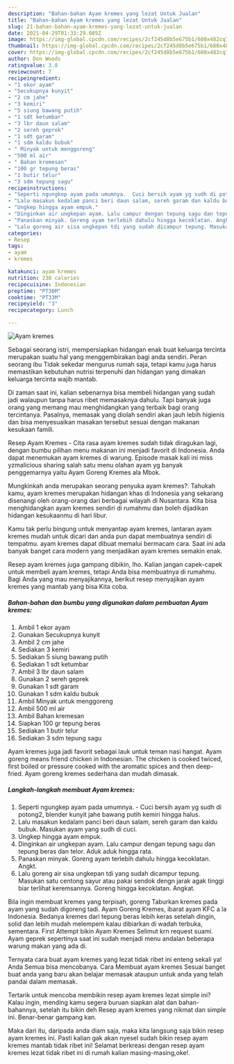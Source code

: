 ```yaml
---
description: "Bahan-bahan Ayam kremes yang lezat Untuk Jualan"
title: "Bahan-bahan Ayam kremes yang lezat Untuk Jualan"
slug: 21-bahan-bahan-ayam-kremes-yang-lezat-untuk-jualan
date: 2021-04-29T01:33:29.085Z
image: https://img-global.cpcdn.com/recipes/2cf245d8b5e675b1/680x482cq70/ayam-kremes-foto-resep-utama.jpg
thumbnail: https://img-global.cpcdn.com/recipes/2cf245d8b5e675b1/680x482cq70/ayam-kremes-foto-resep-utama.jpg
cover: https://img-global.cpcdn.com/recipes/2cf245d8b5e675b1/680x482cq70/ayam-kremes-foto-resep-utama.jpg
author: Don Woods
ratingvalue: 3.8
reviewcount: 7
recipeingredient:
- "1 ekor ayam"
- "Secukupnya kunyit"
- "2 cm jahe"
- "3 kemiri"
- "5 siung bawang putih"
- "1 sdt ketumbar"
- "3 lbr daun salam"
- "2 sereh geprek"
- "1 sdt garam"
- "1 sdm kaldu bubuk"
- " Minyak untuk menggoreng"
- "500 ml air"
- " Bahan kremesan"
- "100 gr tepung beras"
- "1 butir telur"
- "3 sdm tepung sagu"
recipeinstructions:
- "Seperti ngungkep ayam pada umumnya.  Cuci bersih ayam yg sudh di potong2, blender kunyit jahe bawang putih kemiri hingga halus."
- "Lalu masakun kedalam panci beri daun salam, sereh garam dan kaldu bubuk. Masukan ayam yang sudh di cuci."
- "Ungkep hingga ayam empuk."
- "Dinginkan air ungkepan ayam. Lalu campur dengan tepung sagu dan tepung beras dan telor. Aduk aduk hingga rata."
- "Panaskan minyak. Goreng ayam terlebih dahulu hingga kecoklatan. Angkt."
- "Lalu goreng air sisa ungkepan tdi yang sudah dicampur tepung. Masukan satu centong sayur atau pakai sendok dengn jarak agak tinggi biar terlihat keremsannya. Goreng hingga kecoklatan. Angkat."
categories:
- Resep
tags:
- ayam
- kremes

katakunci: ayam kremes 
nutrition: 238 calories
recipecuisine: Indonesian
preptime: "PT36M"
cooktime: "PT33M"
recipeyield: "3"
recipecategory: Lunch

---
```



![Ayam kremes](https://img-global.cpcdn.com/recipes/2cf245d8b5e675b1/680x482cq70/ayam-kremes-foto-resep-utama.jpg)

Sebagai seorang istri, mempersiapkan hidangan enak buat keluarga tercinta merupakan suatu hal yang menggembirakan bagi anda sendiri. Peran seorang ibu Tidak sekedar mengurus rumah saja, tetapi kamu juga harus memastikan kebutuhan nutrisi terpenuhi dan hidangan yang dimakan keluarga tercinta wajib mantab.

Di zaman  saat ini, kalian sebenarnya bisa membeli hidangan yang sudah jadi walaupun tanpa harus ribet memasaknya dahulu. Tapi banyak juga orang yang memang mau menghidangkan yang terbaik bagi orang tercintanya. Pasalnya, memasak yang diolah sendiri akan jauh lebih higienis dan bisa menyesuaikan masakan tersebut sesuai dengan makanan kesukaan famili. 

Resep Ayam Kremes - Cita rasa ayam kremes sudah tidak diragukan lagi, dengan bumbu pilihan menu makanan ini menjadi favorit di Indonesia. Anda dapat menemukan ayam kremes di warung. Episode masak kali ini miss yzmalicious sharing salah satu menu olahan ayam yg banyak penggemarnya yaitu Ayam Goreng Kremes ala Mbok.

Mungkinkah anda merupakan seorang penyuka ayam kremes?. Tahukah kamu, ayam kremes merupakan hidangan khas di Indonesia yang sekarang disenangi oleh orang-orang dari berbagai wilayah di Nusantara. Kita bisa menghidangkan ayam kremes sendiri di rumahmu dan boleh dijadikan hidangan kesukaanmu di hari libur.

Kamu tak perlu bingung untuk menyantap ayam kremes, lantaran ayam kremes mudah untuk dicari dan anda pun dapat membuatnya sendiri di tempatmu. ayam kremes dapat dibuat memalui bermacam cara. Saat ini ada banyak banget cara modern yang menjadikan ayam kremes semakin enak.

Resep ayam kremes juga gampang dibikin, lho. Kalian jangan capek-capek untuk membeli ayam kremes, tetapi Anda bisa membuatnya di rumahmu. Bagi Anda yang mau menyajikannya, berikut resep menyajikan ayam kremes yang mantab yang bisa Kita coba.

<!--inarticleads1-->

##### Bahan-bahan dan bumbu yang digunakan dalam pembuatan Ayam kremes:

1. Ambil 1 ekor ayam
1. Gunakan Secukupnya kunyit
1. Ambil 2 cm jahe
1. Sediakan 3 kemiri
1. Sediakan 5 siung bawang putih
1. Sediakan 1 sdt ketumbar
1. Ambil 3 lbr daun salam
1. Gunakan 2 sereh geprek
1. Gunakan 1 sdt garam
1. Gunakan 1 sdm kaldu bubuk
1. Ambil  Minyak untuk menggoreng
1. Ambil 500 ml air
1. Ambil  Bahan kremesan
1. Siapkan 100 gr tepung beras
1. Sediakan 1 butir telur
1. Sediakan 3 sdm tepung sagu


Ayam kremes juga jadi favorit sebagai lauk untuk teman nasi hangat. Ayam goreng means friend chicken in Indonesian. The chicken is cooked twiced, first boiled or pressure cooked with the aromatic spices and then deep-fried. Ayam goreng kremes sederhana dan mudah dimasak. 

<!--inarticleads2-->

##### Langkah-langkah membuat Ayam kremes:

1. Seperti ngungkep ayam pada umumnya.  - Cuci bersih ayam yg sudh di potong2, blender kunyit jahe bawang putih kemiri hingga halus.
1. Lalu masakun kedalam panci beri daun salam, sereh garam dan kaldu bubuk. Masukan ayam yang sudh di cuci.
1. Ungkep hingga ayam empuk.
1. Dinginkan air ungkepan ayam. Lalu campur dengan tepung sagu dan tepung beras dan telor. Aduk aduk hingga rata.
1. Panaskan minyak. Goreng ayam terlebih dahulu hingga kecoklatan. Angkt.
1. Lalu goreng air sisa ungkepan tdi yang sudah dicampur tepung. Masukan satu centong sayur atau pakai sendok dengn jarak agak tinggi biar terlihat keremsannya. Goreng hingga kecoklatan. Angkat.


Bila ingin membuat kremes yang terpisah, goreng Taburkan kremes pada ayam yang sudah digoreng tadi. Ayam Goreng Kremes, ibarat ayam KFC a la Indonesia. Bedanya kremes dari tepung beras lebih keras setelah dingin, solid dan lebih mudah melempem kalau dibiarkan di wadah terbuka, sementara. First Attempt bikin Ayam Kremes Selimut krn request suami. Ayam geprek sepertinya saat ini sudah menjadi menu andalan beberapa warung makan yang ada di. 

Ternyata cara buat ayam kremes yang lezat tidak ribet ini enteng sekali ya! Anda Semua bisa mencobanya. Cara Membuat ayam kremes Sesuai banget buat anda yang baru akan belajar memasak ataupun untuk anda yang telah pandai dalam memasak.

Tertarik untuk mencoba membikin resep ayam kremes lezat simple ini? Kalau ingin, mending kamu segera buruan siapkan alat dan bahan-bahannya, setelah itu bikin deh Resep ayam kremes yang nikmat dan simple ini. Benar-benar gampang kan. 

Maka dari itu, daripada anda diam saja, maka kita langsung saja bikin resep ayam kremes ini. Pasti kalian gak akan nyesel sudah bikin resep ayam kremes mantab tidak ribet ini! Selamat berkreasi dengan resep ayam kremes lezat tidak ribet ini di rumah kalian masing-masing,oke!.

